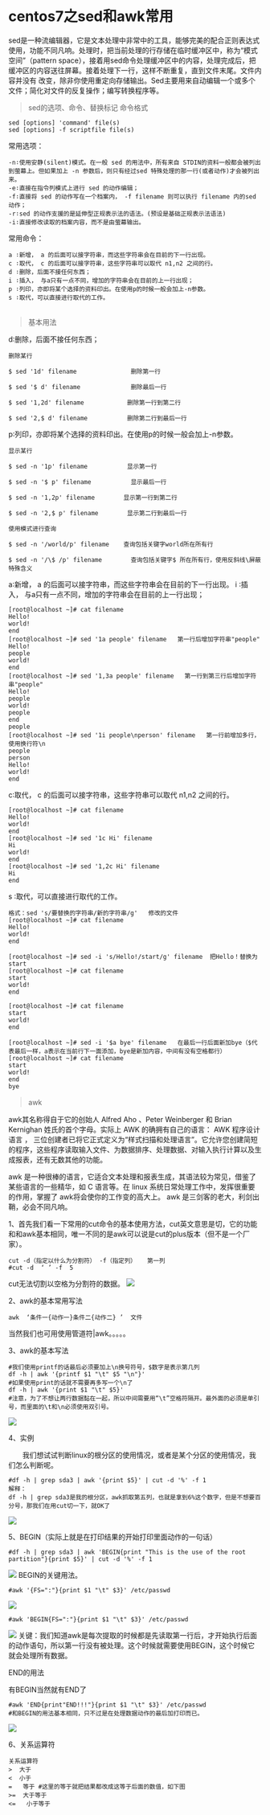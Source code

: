 # centos7之sed和awk常用
sed是一种流编辑器，它是文本处理中非常中的工具，能够完美的配合正则表达式使用，功能不同凡响。处理时，把当前处理的行存储在临时缓冲区中，称为“模式空间”（pattern space），接着用sed命令处理缓冲区中的内容，处理完成后，把缓冲区的内容送往屏幕。接着处理下一行，这样不断重复，直到文件末尾。文件内容并没有 改变，除非你使用重定向存储输出。Sed主要用来自动编辑一个或多个文件；简化对文件的反复操作；编写转换程序等。

> sed的选项、命令、替换标记
命令格式
```
sed [options] 'command' file(s)
sed [options] -f scriptfile file(s)
```

常用选项：
```
-n∶使用安静(silent)模式。在一般 sed 的用法中，所有来自 STDIN的资料一般都会被列出到萤幕上。但如果加上 -n 参数后，则只有经过sed 特殊处理的那一行(或者动作)才会被列出来。
-e∶直接在指令列模式上进行 sed 的动作编辑；
-f∶直接将 sed 的动作写在一个档案内， -f filename 则可以执行 filename 内的sed 动作；
-r∶sed 的动作支援的是延伸型正规表示法的语法。(预设是基础正规表示法语法)
-i∶直接修改读取的档案内容，而不是由萤幕输出。   
 ```

常用命令：

```
a ∶新增， a 的后面可以接字符串，而这些字符串会在目前的下一行出现。
c ∶取代， c 的后面可以接字符串，这些字符串可以取代 n1,n2 之间的行。
d ∶删除，后面不接任何东西；
i ∶插入， 与a只有一点不同，增加的字符串会在目前的上一行出现；
p ∶列印，亦即将某个选择的资料印出。在使用p的时候一般会加上-n参数。
s ∶取代，可以直接进行取代的工作。
　　
```
> 基本用法

d∶删除，后面不接任何东西；
```
删除某行
  
$ sed '1d' filename               删除第一行
 
$ sed '$ d' filename              删除最后一行
 
$ sed '1,2d' filename            删除第一行到第二行
 
$ sed '2,$ d' filename           删除第二行到最后一行
```

p∶列印，亦即将某个选择的资料印出。在使用p的时候一般会加上-n参数。
```
显示某行
 
$ sed -n '1p' filename           显示第一行
 
$ sed -n '$ p' filename           显示最后一行
 
$ sed -n '1,2p' filename        显示第一行到第二行
 
$ sed -n '2,$ p' filename        显示第二行到最后一行
 
使用模式进行查询
 
$ sed -n '/world/p' filename    查询包括关键字world所在所有行
 
$ sed -n '/\$ /p' filename        查询包括关键字$ 所在所有行，使用反斜线\屏蔽特殊含义
```

a∶新增， a 的后面可以接字符串，而这些字符串会在目前的下一行出现。
i ∶插入， 与a只有一点不同，增加的字符串会在目前的上一行出现；
```
[root@localhost ~]# cat filename
Hello!
world!
end
[root@localhost ~]# sed '1a people' filename   第一行后增加字符串"people"
Hello!
people
world!
end
[root@localhost ~]# sed '1,3a people' filename   第一行到第三行后增加字符串"people"
Hello!
people
world!
people
end
people
[root@localhost ~]# sed '1i people\nperson' filename   第一行前增加多行，使用换行符\n
people
person
Hello!
world!
end
```

c∶取代， c 的后面可以接字符串，这些字符串可以取代 n1,n2 之间的行。
```
[root@localhost ~]# cat filename
Hello!
world!
end
[root@localhost ~]# sed '1c Hi' filename
Hi
world!
end
[root@localhost ~]# sed '1,2c Hi' filename
Hi
end
```

s ∶取代，可以直接进行取代的工作。
```
格式：sed 's/要替换的字符串/新的字符串/g'   修改的文件
[root@localhost ~]# cat filename
Hello!
world!
end
```
```
[root@localhost ~]# sed -i 's/Hello!/start/g' filename  把Hello！替换为start
[root@localhost ~]# cat filename
start
world!
end
 ```
 ```
[root@localhost ~]# cat filename
start
world!
end
```
```
[root@localhost ~]# sed -i '$a bye' filename   在最后一行后面新加bye（$代表最后一样，a表示在当前行下一面添加，bye是新加内容，中间有没有空格都行）
[root@localhost ~]# cat filename
start
world!
end
bye
```

> awk
　　

awk其名称得自于它的创始人 Alfred Aho 、Peter Weinberger 和 Brian Kernighan 姓氏的首个字母。实际上 AWK 的确拥有自己的语言： AWK 程序设计语言 ， 三位创建者已将它正式定义为“样式扫描和处理语言”。它允许您创建简短的程序，这些程序读取输入文件、为数据排序、处理数据、对输入执行计算以及生成报表，还有无数其他的功能。

awk 是一种很棒的语言，它适合文本处理和报表生成，其语法较为常见，借鉴了某些语言的一些精华，如 C 语言等。在 linux 系统日常处理工作中，发挥很重要的作用，掌握了 awk将会使你的工作变的高大上。 awk 是三剑客的老大，利剑出鞘，必会不同凡响。

1、首先我们看一下常用的cut命令的基本使用方法，cut英文意思是切，它的功能和和awk基本相同，唯一不同的是awk可以说是cut的plus版本（但不是一个厂家）。

```
cut -d（指定以什么为分割符） -f（指定列）   第一列
#cut -d  ‘ ’ -f  5
```
cut无法切割以空格为分割符的数据。
<a data-fancybox title="" href="https://raw.githubusercontent.com/ColaStar/static/master/images/awk_cut.png">![](https://raw.githubusercontent.com/ColaStar/static/master/images/awk_cut.png)</a>

 2、awk的基本常用写法

```
awk  ‘条件一{动作一}条件二{动作二} ’  文件
```
当然我们也可用使用管道符|awk。。。。。


3、awk的基本写法

```
#我们使用printf的话最后必须要加上\n换号符号，$数字是表示第几列
df -h | awk '{printf $1 "\t" $5 "\n"}'
#如果使用print的话就不需要再多写一个\n了
df -h | awk '{print $1 "\t" $5}'
#注意，为了不想让两行数据黏在一起，所以中间需要用“\t”空格符隔开。最外面的必须是单引号，而里面的\t和\n必须使用双引号。
```
<a data-fancybox title="" href="https://raw.githubusercontent.com/ColaStar/static/master/images/awk2.png">![](https://raw.githubusercontent.com/ColaStar/static/master/images/awk2.png)</a>

4、实例

　　我们想试试判断linux的根分区的使用情况，或者是某个分区的使用情况，我们怎么判断呢。

```
#df -h | grep sda3 | awk '{print $5}' | cut -d '%' -f 1
解释：
df -h | grep sda3是我的根分区，awk抓取第五列，也就是拿到6%这个数字，但是不想要百分号，那我们在用cut切一下，就OK了
```
<a data-fancybox title="" href="https://raw.githubusercontent.com/ColaStar/static/master/images/awk3.png">![](https://raw.githubusercontent.com/ColaStar/static/master/images/awk3.png)</a>

5、BEGIN（实际上就是在打印结果的开始打印里面动作的一句话）

```
#df -h | grep sda3 | awk 'BEGIN{print "This is the use of the root partition"}{print $5}' | cut -d '%' -f 1
```
<a data-fancybox title="" href="https://raw.githubusercontent.com/ColaStar/static/master/images/awk4.png">![](https://raw.githubusercontent.com/ColaStar/static/master/images/awk4.png)</a>
BEGIN的关键用法。

```
#awk '{FS=":"}{print $1 "\t" $3}' /etc/passwd
```
<a data-fancybox title="" href="https://raw.githubusercontent.com/ColaStar/static/master/images/awk5.png">![](https://raw.githubusercontent.com/ColaStar/static/master/images/awk5.png)</a>
```
#awk 'BEGIN{FS=":"}{print $1 "\t" $3}' /etc/passwd
```
<a data-fancybox title="" href="https://raw.githubusercontent.com/ColaStar/static/master/images/awk6.png">![](https://raw.githubusercontent.com/ColaStar/static/master/images/awk6.png)</a>
关键：我们知道awk是每次提取的时候都是先读取第一行后，才开始执行后面的动作语句，所以第一行没有被处理。这个时候就需要使用BEGIN，这个时候它就会处理所有数据。

END的用法

有BEGIN当然就有END了

```
#awk 'END{print"END!!!"}{print $1 "\t" $3}' /etc/passwd
#和BEGIN的用法基本相同，只不过是在处理数据动作的最后加打印而已。
```
<a data-fancybox title="" href="https://raw.githubusercontent.com/ColaStar/static/master/images/awk7.png">![](https://raw.githubusercontent.com/ColaStar/static/master/images/awk7.png)</a>

 

6、关系运算符

```
关系运算符
>  大于
<  小于
=   等于 #这里的等于就把结果都改成这等于后面的数值，如下图
>=  大于等于
<=   小于等于　
 ```